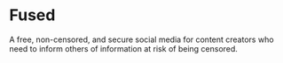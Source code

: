 # Fused
A free, non-censored, and secure social media for content creators who need to inform others of information at risk of being censored.
